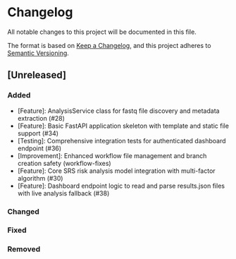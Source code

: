 # Changelog

All notable changes to this project will be documented in this file.

The format is based on [Keep a Changelog](https://keepachangelog.com/en/1.0.0/),
and this project adheres to [Semantic Versioning](https://semver.org/spec/v2.0.0.html).

## [Unreleased]

### Added
- [Feature]: AnalysisService class for fastq file discovery and metadata extraction (#28)
- [Feature]: Basic FastAPI application skeleton with template and static file support (#34)
- [Testing]: Comprehensive integration tests for authenticated dashboard endpoint (#36)
- [Improvement]: Enhanced workflow file management and branch creation safety (workflow-fixes)
- [Feature]: Core SRS risk analysis model integration with multi-factor algorithm (#30)
- [Feature]: Dashboard endpoint logic to read and parse results.json files with live analysis fallback (#38)

### Changed

### Fixed

### Removed
